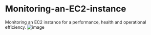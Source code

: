 # Monitoring-an-EC2-instance
Monitoring an EC2 instance for a performance, health and operational efficiency.
![image](https://github.com/user-attachments/assets/c42f50e6-a7d0-4de2-9210-6f3d15d0e8cd)
